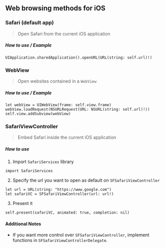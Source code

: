 ## Web browsing methods for iOS

### Safari (default app)
> Open Safari from the current iOS application

##### How to use / Example
```
UIApplication.sharedApplication().openURL(URL(string: self.url)!)
```

### WebView
> Open websites contained in a `WebView`

##### How to use / Example
```
let webView = UIWebView(frame: self.view.frame)
webView.loadRequest(NSURLRequest(URL: NSURL(string: self.url)!))
self.view.addSubview(webView)
```

### SafariViewController
> Embed Safari inside the current iOS application

##### How to use
1. Import `SafariServices` library
```
import SafariServices
```
2. Specify the url you want to open as default on `SFSafariViewController`
```
let url = URL(string: "https://www.google.com")
let safariVC = SFSafariViewController(url: url!)
```
3. Present it
```
self.present(safariVC, animated: true, completion: nil)
```

#### Additional Notes
- If you want more control over `SFSafariViewController`, implement functions in `SFSafariViewControllerDelegate`.
